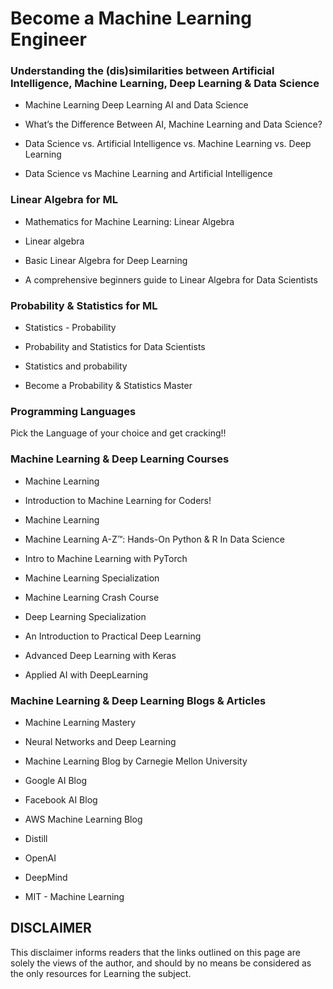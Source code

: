 # Become a Machine Learning Engineer


### Understanding the (dis)similarities between Artificial Intelligence, Machine Learning, Deep Learning & Data Science

* <BadgeLink badgeText='Read' href='https://www.slideshare.net/21_venkat/machine-learning-deep-learning-ai-and-data-science'>Machine Learning Deep Learning AI and Data Science</BadgeLink>

* <BadgeLink badgeText='Read' href='https://www.cleveroad.com/blog/data-science-vs-machine-learning-vs-ai'>What’s the Difference Between AI, Machine Learning and Data Science?</BadgeLink>

* <BadgeLink badgeText='Read' href='https://towardsdatascience.com/data-science-vs-artificial-intelligence-vs-machine-learning-vs-deep-learning-9fadd8bda583'>Data Science vs. Artificial Intelligence vs. Machine Learning vs. Deep Learning</BadgeLink>

* <BadgeLink badgeText='Read' href='https://www.mygreatlearning.com/blog/difference-data-science-machine-learning-ai/'>Data Science vs Machine Learning and Artificial Intelligence</BadgeLink>


### Linear Algebra for ML

* <BadgeLink variant='primary' badgeText='Watch' href='https://www.coursera.org/learn/linear-algebra-machine-learning'>Mathematics for Machine Learning: Linear Algebra</BadgeLink>

* <BadgeLink variant='primary' badgeText='Watch' href='https://www.khanacademy.org/math/linear-algebra'>Linear algebra</BadgeLink>

* <BadgeLink badgeText='Read' href='https://towardsdatascience.com/linear-algebra-for-deep-learning-f21d7e7d7f23'>Basic Linear Algebra for Deep Learning</BadgeLink>

* <BadgeLink badgeText='Read' href='https://www.analyticsvidhya.com/blog/2017/05/comprehensive-guide-to-linear-algebra/'>A comprehensive beginners guide to Linear Algebra for Data Scientists</BadgeLink>


### Probability & Statistics for ML

* <BadgeLink badgeText='Read' href='https://www.tutorialspoint.com/statistics/probability.htm'>Statistics - Probability</BadgeLink>

* <BadgeLink badgeText='Read' href='https://simittomar8.gitbook.io/probability-and-statistics/'>Probability and Statistics for Data Scientists</BadgeLink>

* <BadgeLink variant='primary' badgeText='Watch' href='https://www.khanacademy.org/math/statistics-probability'>Statistics and probability</BadgeLink>

* <BadgeLink variant='primary' badgeText='Watch' href='https://www.udemy.com/course/statistics-probability/'>Become a Probability & Statistics Master</BadgeLink>


###  Programming Languages

Pick the Language of your choice and get cracking!!


### Machine Learning & Deep Learning Courses

* <BadgeLink variant='primary' badgeText='Watch' href='https://www.coursera.org/learn/machine-learning?ranMID=40328&ranEAID=OyHlmBp2G0c&ranSiteID=OyHlmBp2G0c-ROp9kA.U52wPxO7wbwt_nA&siteID=OyHlmBp2G0c-ROp9kA.U52wPxO7wbwt_nA&utm_content=10&utm_medium=partners&utm_source=linkshare&utm_campaign=OyHlmBp2G0c'>Machine Learning</BadgeLink>

* <BadgeLink variant='primary' badgeText='Watch' href='http://course18.fast.ai/ml'>Introduction to Machine Learning for Coders!</BadgeLink>

* <BadgeLink variant='primary' badgeText='Watch' href='https://www.edx.org/course/machine-learning?source=aw&awc=6798_1596846417_33ab90b790baa513eeff416675129b8d&utm_source=aw&utm_medium=affiliate_partner&utm_content=text-link&utm_term=315645_LearnDataSci'>Machine Learning</BadgeLink>

* <BadgeLink variant='primary' badgeText='Watch' href='https://www.udemy.com/course/machinelearning/'>Machine Learning A-Z™: Hands-On Python & R In Data Science</BadgeLink>

* <BadgeLink variant='primary' badgeText='Watch' href='https://www.udacity.com/course/intro-to-machine-learning-nanodegree--nd229'>Intro to Machine Learning with PyTorch</BadgeLink>

* <BadgeLink variant='primary' badgeText='Watch' href='https://www.coursera.org/specializations/machine-learning?ranMID=40328&ranEAID=jU79Zysihs4&ranSiteID=jU79Zysihs4-QMS_lToCssb.ZUbU_990mw&siteID=jU79Zysihs4-QMS_lToCssb.ZUbU_990mw&utm_content=10&utm_medium=partners&utm_source=linkshare&utm_campaign=jU79Zysihs4'>Machine Learning Specialization</BadgeLink>

* <BadgeLink variant='primary' badgeText='Watch' href='https://developers.google.com/machine-learning/crash-course/'>Machine Learning Crash Course</BadgeLink>

* <BadgeLink variant='primary' badgeText='Watch' href='https://www.coursera.org/specializations/deep-learning?ranMID=40328&ranEAID=OyHlmBp2G0c&ranSiteID=OyHlmBp2G0c-8cdGf8w3VpLrZUdaWf0KDw&siteID=OyHlmBp2G0c-8cdGf8w3VpLrZUdaWf0KDw&utm_content=10&utm_medium=partners&utm_source=linkshare&utm_campaign=OyHlmBp2G0c'>Deep Learning Specialization</BadgeLink>

* <BadgeLink variant='primary' badgeText='Watch' href='https://www.coursera.org/learn/intro-practical-deep-learning?ranMID=40328&ranEAID=x3KQTxFMhb4&ranSiteID=x3KQTxFMhb4-laoMMek2bLDGtKnF3DCWAA&siteID=x3KQTxFMhb4-laoMMek2bLDGtKnF3DCWAA&utm_content=10&utm_medium=partners&utm_source=linkshare&utm_campaign=x3KQTxFMhb4'>An Introduction to Practical Deep Learning</BadgeLink>

* <BadgeLink variant='primary' badgeText='Watch' href='https://www.udemy.com/course/advanced-deep-learning-with-keras/?ranMID=39197&ranEAID=x3KQTxFMhb4&ranSiteID=x3KQTxFMhb4-Epmh7JnxyB_UDjlPeF6JTw&LSNPUBID=x3KQTxFMhb4&utm_source=aff-campaign&utm_medium=udemyads'>Advanced Deep Learning with Keras</BadgeLink>

* <BadgeLink variant='primary' badgeText='Watch' href='https://www.coursera.org/learn/ai?ranMID=40328&ranEAID=x3KQTxFMhb4&ranSiteID=x3KQTxFMhb4-6njPTMO9I0DQtTlBm9eL1g&siteID=x3KQTxFMhb4-6njPTMO9I0DQtTlBm9eL1g&utm_content=10&utm_medium=partners&utm_source=linkshare&utm_campaign=x3KQTxFMhb4'>Applied AI with DeepLearning</BadgeLink>


### Machine Learning & Deep Learning Blogs & Articles

* <BadgeLink badgeText='Read' href='https://machinelearningmastery.com/start-here/'>Machine Learning Mastery</BadgeLink>

* <BadgeLink badgeText='Read' href='http://neuralnetworksanddeeplearning.com'>Neural Networks and Deep Learning</BadgeLink>

* <BadgeLink badgeText='Read' href='https://blog.ml.cmu.edu/'>Machine Learning Blog by Carnegie Mellon University</BadgeLink>

* <BadgeLink badgeText='Read' href='https://ai.googleblog.com/search/label/Machine%20Learning'>Google AI Blog</BadgeLink>

* <BadgeLink badgeText='Read' href='https://ai.facebook.com/blog'>Facebook AI Blog</BadgeLink>

* <BadgeLink badgeText='Read' href='https://aws.amazon.com/blogs/machine-learning'>AWS Machine Learning Blog</BadgeLink>

* <BadgeLink badgeText='Read' href='https://distill.pub/'>Distill</BadgeLink>

* <BadgeLink badgeText='Read' href='https://openai.com/blog/'>OpenAI</BadgeLink>

* <BadgeLink badgeText='Read' href='https://deepmind.com/research'>DeepMind</BadgeLink>

* <BadgeLink badgeText='Read' href='http://news.mit.edu/topic/machine-learning'>MIT - Machine Learning</BadgeLink>


## DISCLAIMER

This disclaimer informs readers that the links outlined on this page are solely the views of the author, and should by no means be considered as the only resources for Learning the subject.

<br />
<br />
<br />
<br />
<br />
<br />
<br />